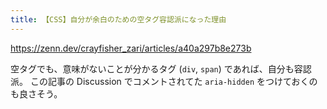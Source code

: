 ```yaml
---
title: 【CSS】自分が余白のための空タグ容認派になった理由
---
```


https://zenn.dev/crayfisher_zari/articles/a40a297b8e273b

空タグでも、意味がないことが分かるタグ (`div`, `span`) であれば、自分も容認派。
この記事の Discussion でコメントされてた `aria-hidden` をつけておくのも良さそう。
